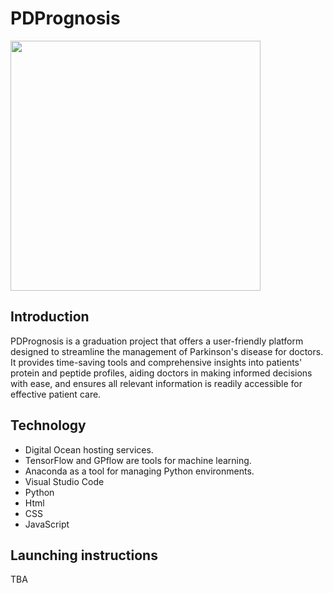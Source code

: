 # PDPrognosis

<img src="/PD.jpeg" width='400'>
<h2>Introduction</h1>
<p>PDPrognosis is a graduation project that offers a user-friendly platform designed to streamline the management of Parkinson's disease for doctors. It provides time-saving tools and comprehensive insights into patients' protein and peptide profiles, aiding doctors in making informed decisions with ease, and ensures all relevant information is readily accessible for effective patient care.</p>
<h2>Technology</h1> 
<ul>
<li>Digital Ocean hosting services.</li>
<li>TensorFlow and GPflow are tools for machine learning. </li>
<li>Anaconda as a tool for managing Python environments.</li>
<li>Visual Studio Code</li>
<li>Python</li>
<li>Html</li>
<li>CSS</li>
<li>JavaScript</li>
</ul>
<h2>Launching instructions</h1> 
<p>TBA</p>
